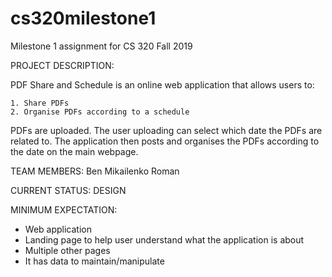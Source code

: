 # cs320milestone1
Milestone 1 assignment for CS 320 Fall 2019

PROJECT DESCRIPTION:

PDF Share and Schedule is an online web application that allows users to:

	1. Share PDFs
	2. Organise PDFs according to a schedule

PDFs are uploaded. The user uploading can select which date the PDFs are related to. The application then posts and organises the PDFs according to the date on the main webpage. 

TEAM MEMBERS:
Ben Mikailenko
Roman

CURRENT STATUS: DESIGN  

MINIMUM EXPECTATION:
- Web application
- Landing page to help user understand what the application is about
- Multiple other pages
- It has data to maintain/manipulate
